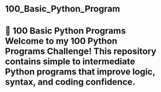 # 100_Basic_Python_Program
# 🐍 100 Basic Python Programs  Welcome to my **100 Python Programs Challenge**!   This repository contains simple to intermediate Python programs that improve logic, syntax, and coding confidence.
